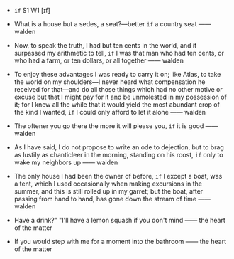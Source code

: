 - `if` S1 W1 [ɪf]



-  What is a house but a sedes, a seat?﻿—better `if` a country seat —— walden

-  Now, to speak the truth, I had but ten cents in the world, and it surpassed my arithmetic to tell, `if` I was that man who had ten cents, or who had a farm, or ten dollars, or all together —— walden

-  To enjoy these advantages I was ready to carry it on; like Atlas, to take the world on my shoulders﻿—I never heard what compensation he received for that﻿—and do all those things which had no other motive or excuse but that I might pay for it and be unmolested in my possession of it; for I knew all the while that it would yield the most abundant crop of the kind I wanted, `if` I could only afford to let it alone —— walden

-  The oftener you go there the more it will please you, `if` it is good —— walden

-  As I have said, I do not propose to write an ode to dejection, but to brag as lustily as chanticleer in the morning, standing on his roost, `if` only to wake my neighbors up —— walden

- The only house I had been the owner of before, `if` I except a boat, was a tent, which I used occasionally when making excursions in the summer, and this is still rolled up in my garret; but the boat, after passing from hand to hand, has gone down the stream of time —— walden

-  Have a drink?" "I'll have a lemon squash if you don't mind —— the heart of the matter

-  If you would step with me for a moment into the bathroom  —— the heart of the matter